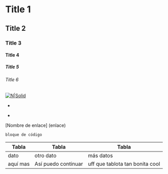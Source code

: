 # Title 1
## Title 2
### Title 3
#### Title 4
##### Title 5
###### Title 6

[![N|Solid](https://cldup.com/dTxpPi9lDf.thumb.png)](detinationLink)

-
*
[Nombre de enlace]
(enlace)


```
bloque de código
```

| Tabla | Tabla | Tabla |
|-------|-------|-------|
| dato | otro dato | más datos |
| aquí mas | Así puedo continuar | uff que tablota tan bonita cool





